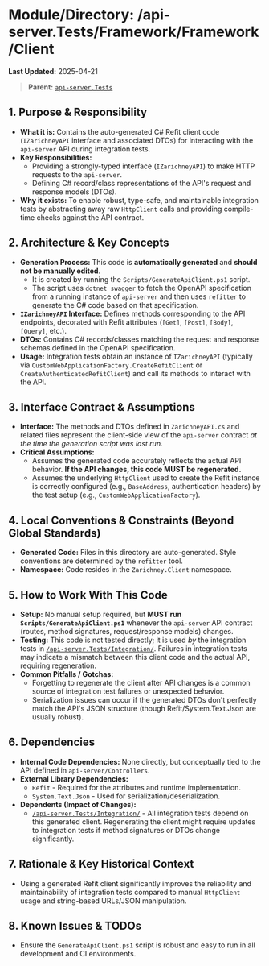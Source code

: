 # Module/Directory: /api-server.Tests/Framework/Framework/Client

**Last Updated:** 2025-04-21

> **Parent:** [`api-server.Tests`](../README.md)

## 1. Purpose & Responsibility

* **What it is:** Contains the auto-generated C# Refit client code (`IZarichneyAPI` interface and associated DTOs) for interacting with the `api-server` API during integration tests.
* **Key Responsibilities:**
    * Providing a strongly-typed interface (`IZarichneyAPI`) to make HTTP requests to the `api-server`.
    * Defining C# record/class representations of the API's request and response models (DTOs).
* **Why it exists:** To enable robust, type-safe, and maintainable integration tests by abstracting away raw `HttpClient` calls and providing compile-time checks against the API contract.

## 2. Architecture & Key Concepts

* **Generation Process:** This code is **automatically generated** and **should not be manually edited**.
    * It is created by running the `Scripts/GenerateApiClient.ps1` script.
    * The script uses `dotnet swagger` to fetch the OpenAPI specification from a running instance of `api-server` and then uses `refitter` to generate the C# code based on that specification.
* **`IZarichneyAPI` Interface:** Defines methods corresponding to the API endpoints, decorated with Refit attributes (`[Get]`, `[Post]`, `[Body]`, `[Query]`, etc.).
* **DTOs:** Contains C# records/classes matching the request and response schemas defined in the OpenAPI specification.
* **Usage:** Integration tests obtain an instance of `IZarichneyAPI` (typically via `CustomWebApplicationFactory.CreateRefitClient` or `CreateAuthenticatedRefitClient`) and call its methods to interact with the API.

## 3. Interface Contract & Assumptions

* **Interface:** The methods and DTOs defined in `ZarichneyAPI.cs` and related files represent the client-side view of the `api-server` contract *at the time the generation script was last run*.
* **Critical Assumptions:**
    * Assumes the generated code accurately reflects the actual API behavior. **If the API changes, this code MUST be regenerated.**
    * Assumes the underlying `HttpClient` used to create the Refit instance is correctly configured (e.g., `BaseAddress`, authentication headers) by the test setup (e.g., `CustomWebApplicationFactory`).

## 4. Local Conventions & Constraints (Beyond Global Standards)

* **Generated Code:** Files in this directory are auto-generated. Style conventions are determined by the `refitter` tool.
* **Namespace:** Code resides in the `Zarichney.Client` namespace.

## 5. How to Work With This Code

* **Setup:** No manual setup required, but **MUST run `Scripts/GenerateApiClient.ps1`** whenever the `api-server` API contract (routes, method signatures, request/response models) changes.
* **Testing:** This code is not tested directly; it is used *by* the integration tests in [`/api-server.Tests/Integration/`](../Integration/README.md). Failures in integration tests may indicate a mismatch between this client code and the actual API, requiring regeneration.
* **Common Pitfalls / Gotchas:**
    * Forgetting to regenerate the client after API changes is a common source of integration test failures or unexpected behavior.
    * Serialization issues can occur if the generated DTOs don't perfectly match the API's JSON structure (though Refit/System.Text.Json are usually robust).

## 6. Dependencies

* **Internal Code Dependencies:** None directly, but conceptually tied to the API defined in `api-server/Controllers`.
* **External Library Dependencies:**
    * `Refit` - Required for the attributes and runtime implementation.
    * `System.Text.Json` - Used for serialization/deserialization.
* **Dependents (Impact of Changes):**
    * [`/api-server.Tests/Integration/`](../Integration/README.md) - All integration tests depend on this generated client. Regenerating the client might require updates to integration tests if method signatures or DTOs change significantly.

## 7. Rationale & Key Historical Context

* Using a generated Refit client significantly improves the reliability and maintainability of integration tests compared to manual `HttpClient` usage and string-based URLs/JSON manipulation.

## 8. Known Issues & TODOs

* Ensure the `GenerateApiClient.ps1` script is robust and easy to run in all development and CI environments.